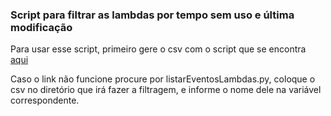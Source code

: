 ### Script para filtrar as lambdas por tempo sem uso e última modificação

Para usar esse script, primeiro gere o csv com o script que se encontra [aqui](https://github.com/tecsinapse/infra-tools/tree/main/scripts/lambdas/listarLambdas)

Caso o link não funcione procure por listarEventosLambdas.py, coloque o csv no diretório que irá fazer a filtragem, e informe o nome dele na variável correspondente.
